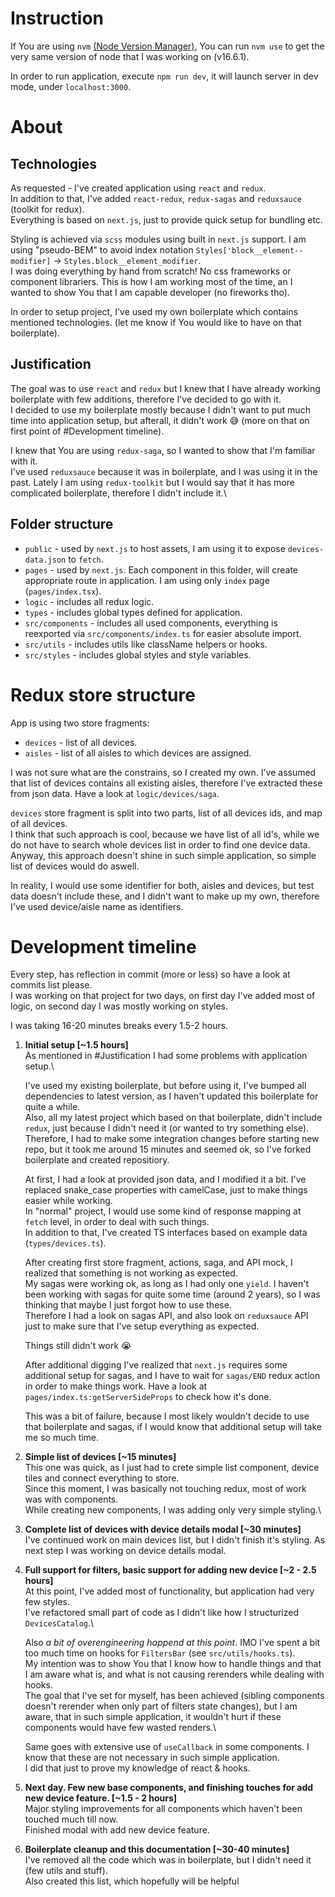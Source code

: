 # Instruction

If You are using `nvm` [(Node Version Manager)](https://github.com/nvm-sh/nvm), You can run `nvm use` to get the very same version of node that I was working on (v16.6.1).

In order to run application, execute `npm run dev`, it will launch server in dev mode, under `localhost:3000`.

# About

## Technologies

As requested - I've created application using `react` and `redux`.\
In addition to that, I've added `react-redux`, `redux-sagas` and `reduxsauce` (toolkit for redux).\
Everything is based on `next.js`, just to provide quick setup for bundling etc.

Styling is achieved via `scss` modules using built in `next.js` support. I am using "pseudo-BEM" to avoid index notation `Styles['block__element--modifier]` -> `Styles.block__element_modifier`.\
I was doing everything by hand from scratch! No css frameworks or component librariers. This is how I am working most of the time, an I wanted to show You that I am capable developer (no fireworks tho).

In order to setup project, I've used my own boilerplate which contains mentioned technologies. (let me know if You would like to have on that boilerplate).

## Justification

The goal was to use `react` and `redux` but I knew that I have already working boilerplate with few additions, therefore I've decided to go with it.\
I decided to use my boilerplate mostly because I didn't want to put much time into application setup, but afterall, it didn't work :sweat_smile: (more on that on first point of #Development timeline).

I knew that You are using `redux-saga`, so I wanted to show that I'm familiar with it.\
I've used `reduxsauce` because it was in boilerplate, and I was using it in the past. Lately I am using `redux-toolkit` but I would say that it has more complicated boilerplate, therefore I didn't include it.\

## Folder structure

- `public` - used by `next.js` to host assets, I am using it to expose `devices-data.json` to `fetch`.
- `pages` - used by `next.js`. Each component in this folder, will create appropriate route in application. I am using only `index` page (`pages/index.tsx`).
- `logic` - includes all redux logic.
- `types` - includes global types defined for application.
- `src/components` - includes all used components, everything is reexported via `src/components/index.ts` for easier absolute import.
- `src/utils` - includes utils like className helpers or hooks.
- `src/styles` - includes global styles and style variables.

# Redux store structure

App is using two store fragments:

- `devices` - list of all devices.
- `aisles` - list of all aisles to which devices are assigned.

I was not sure what are the constrains, so I created my own.
I've assumed that list of devices contains all existing aisles, therefore I've extracted these from json data.
Have a look at `logic/devices/saga`.

`devices` store fragment is split into two parts, list of all devices ids, and map of all devices.\
I think that such approach is cool, because we have list of all id's, while we do not have to search whole devices list in order to find one device data.\
Anyway, this approach doesn't shine in such simple application, so simple list of devices would do aswell.

In reality, I would use some identifier for both, aisles and devices, but test data doesn't include these, and I didn't want to make up my own, therefore I've used device/aisle name as identifiers.

# Development timeline

Every step, has reflection in commit (more or less) so have a look at commits list please.\
I was working on that project for two days, on first day I've added most of logic, on second day I was mostly working on styles.

I was taking 16-20 minutes breaks every 1.5-2 hours.

1. **Initial setup [~1.5 hours]**\
   As mentioned in #Justification I had some problems with application setup.\

   I've used my existing boilerplate, but before using it, I've bumped all dependencies to latest version, as I haven't updated this boilerplate for quite a while.\
   Also, all my latest project which based on that boilerplate, didn't include `redux`, just because I didn't need it (or wanted to try something else).\
   Therefore, I had to make some integration changes before starting new repo, but it took me around 15 minutes and seemed ok, so I've forked boilerplate and created repositiory.

   At first, I had a look at provided json data, and I modified it a bit. I've replaced snake_case properties with camelCase, just to make things easier while working.\
   In "normal" project, I would use some kind of response mapping at `fetch` level, in order to deal with such things.\
   In addition to that, I've created TS interfaces based on example data (`types/devices.ts`).

   After creating first store fragment, actions, saga, and API mock, I realized that something is not working as expected.\
   My sagas were working ok, as long as I had only one `yield`.
   I haven't been working with sagas for quite some time (around 2 years), so I was thinking that maybe I just forgot how to use these.\
   Therefore I had a look on sagas API, and also look on `reduxsauce` API just to make sure that I've setup everything as expected.

   Things still didn't work :sob:

   After additional digging I've realized that `next.js` requires some additional setup for sagas, and I have to wait for `sagas/END` redux action in order to make things work.
   Have a look at `pages/index.ts:getServerSideProps` to check how it's done.

   This was a bit of failure, because I most likely wouldn't decide to use that boilerplate and sagas, if I would know that additional setup will take me so much time.

2. **Simple list of devices [~15 minutes]**\
   This one was quick, as I just had to crete simple list component, device tiles and connect everything to store.\
   Since this moment, I was basically not touching redux, most of work was with components.\
   While creating new components, I was adding only very simple styling.\

3. **Complete list of devices with device details modal [~30 minutes]**\
   I've continued work on main devices list, but I didn't finish it's styling. As next step I was working on device details modal.

4. **Full support for filters, basic support for adding new device [~2 - 2.5 hours]**\
   At this point, I've added most of functionality, but application had very few styles.\
   I've refactored small part of code as I didn't like how I structurized `DevicesCatalog`.\

   Also _a bit of overengineering happend at this point_. IMO I've spent a bit too much time on hooks for `FiltersBar` (see `src/utils/hooks.ts`).\
   My intention was to show You that I know how to handle things and that I am aware what is, and what is not causing rerenders while dealing with hooks.\
   The goal that I've set for myself, has been achieved (sibling components doesn't rerender when only part of filters state changes), but I am aware, that in such simple application, it wouldn't hurt if these components would have few wasted renders.\

   Same goes with extensive use of `useCallback` in some components. I know that these are not necessary in such simple application.\
   I did that just to prove my knowledge of react & hooks.

5. **Next day. Few new base components, and finishing touches for add new device feature. [~1.5 - 2 hours]**\
   Major styling improvements for all components which haven't been touched much till now.\
   Finished modal with add new device feature.

6. **Boilerplate cleanup and this documentation [~30-40 minutes]**\
   I've removed all the code which was in boilerplate, but I didn't need it (few utils and stuff).\
   Also created this list, which hopefully will be helpful
